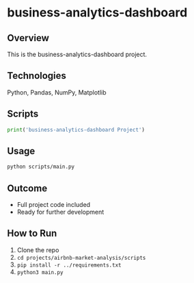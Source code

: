 # business-analytics-dashboard

## Overview
This is the business-analytics-dashboard project.

## Technologies
Python, Pandas, NumPy, Matplotlib

## Scripts
```python
print('business-analytics-dashboard Project')
```

## Usage
```bash
python scripts/main.py
```

## Outcome
- Full project code included
- Ready for further development

## How to Run
1. Clone the repo
2. `cd projects/airbnb-market-analysis/scripts`
3. `pip install -r ../requirements.txt`
4. `python3 main.py`
